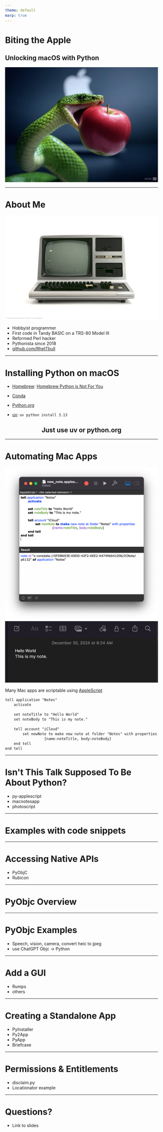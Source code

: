 ```yaml
---
theme: default
marp: true
---
```


<style>
/* Adjust text size on slide */
section.small-text h2 {
  font-size: 0.85em !important;
}

section.small-text h3 {
  font-size: 0.85em !important;
}

section.small-text p, section.small-text li, section.small-text b {
  font-size: 0.85em; /* Shrink regular text */
}

/* To use this, add <!-- _class: "invert small-text" --> before the slide you want to use it on*/
</style>

<!--
_backgroundColor: black
_color: white
-->

<!-- class: invert -->

# Biting the Apple

## Unlocking macOS with Python

![bg](images/cover.jpg)

---

<!--
paginate: true
footer: "Biting the Apple: Unlocking macOS with Python"
-->

# About Me

![bg right:50%](images/TRS80-Model-III.png)

- Hobbyist programmer
- First code in Tandy BASIC on a TRS-80 Model III
- Reformed Perl hacker
- Pythonista since 2018
- [github.com/RhetTbull](https://github.com/RhetTbull)

---

# Installing Python on macOS

- [Homebrew](https://brew.sh): [Homebrew Python is Not For You](https://justinmayer.com/posts/homebrew-python-is-not-for-you/)

- [Conda](https://docs.conda.io/projects/conda/en/latest/index.html)

- [Python.org](https://www.python.org/downloads/)

- [uv](https://docs.astral.sh/uv/): `uv python install 3.13`

## <span style="text-align: center; display: block;">Just use uv or python.org</span>

---

# Automating Mac Apps

![bg vertical right:33% 90%](images/new-note-scripteditor.png)
![bg 100%](images/new-note-screenshot.png)

Many Mac apps are scriptable using [AppleScript](https://developer.apple.com/library/archive/documentation/AppleScript/Conceptual/AppleScriptLangGuide/conceptual/ASLR_fundamentals.html)

```applescript
tell application "Notes"
	activate

	set noteTitle to "Hello World"
	set noteBody to "This is my note."

	tell account "iCloud"
		set newNote to make new note at folder "Notes" with properties
		          {name:noteTitle, body:noteBody}
	end tell
end tell
```

---

# Isn't This Talk Supposed To Be About Python?

- py-applescript
- macnotesapp
- photoscript

---

# Examples with code snippets

---

# Accessing Native APIs

- PyObjC
- Rubicon

---

# PyObjc Overview

---

# PyObjc Examples

- Speech, vision, camera, convert heic to jpeg
- use ChatGPT Objc -> Python

---

# Add a GUI

- Rumps
- others

---

# Creating a Standalone App

- PyInstaller
- Py2App
- PyApp
- Briefcase

---

# Permissions & Entitlements

- disclaim.py
- Locationator example

---

# Questions?

- Link to slides
